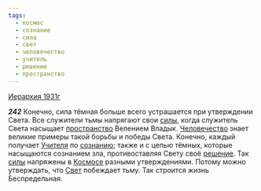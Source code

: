 ```yaml
---
tags:
  - космос
  - сознание
  - сила
  - свет
  - человечество
  - учитель
  - решение
  - пространство
---
```


[Иерархия 1931г](/agni/1931)

___242___
Конечно, сила тёмная больше всего устрашается при утверждении Света. Все служители тьмы напрягают свои [силы](/tag/#сила), когда служитель Света насыщает [пространство](/tag/#пространство) Велением Владык. [Человечество](/tag/#человечество) знает великие примеры такой борьбы и победы Света. Конечно, каждый получает [Учителя](/tag/#учитель) по [сознанию](/tag/#[сознание](/tag/#сознание)); также и с цепью тёмных, которые насыщаются сознанием зла, противоставляя Свету своё [решение](/tag/#решение). Так [силы](/tag/#сила) напряжены в [Космосе](/tag/#космос) разными утверждениями. Потому можно утверждать, что [Свет](/tag/#свет) побеждает тьму. Так строится жизнь Беспредельная.   

